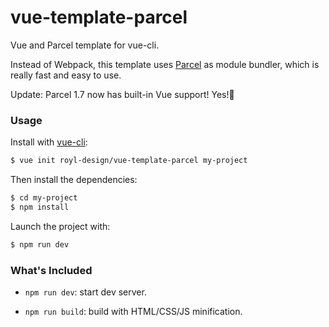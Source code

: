 # vue-template-parcel

Vue and Parcel template for vue-cli.

Instead of Webpack, this template uses [Parcel](https://github.com/parcel-bundler/parcel) as module bundler, which is really fast and easy to use.

Update: Parcel 1.7 now has built-in Vue support! Yes!🚀

### Usage

Install with [vue-cli](https://github.com/vuejs/vue-cli):

``` bash
$ vue init royl-design/vue-template-parcel my-project
```

Then install the dependencies:

``` bash
$ cd my-project
$ npm install
```

Launch the project with:

``` bash
$ npm run dev
```

### What's Included

- `npm run dev`: start dev server.

- `npm run build`: build with HTML/CSS/JS minification.

